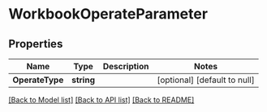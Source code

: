 # WorkbookOperateParameter

## Properties
Name | Type | Description | Notes
------------ | ------------- | ------------- | -------------
**OperateType** | **string** |  | [optional] [default to null]

[[Back to Model list]](../README.md#documentation-for-models) [[Back to API list]](../README.md#documentation-for-api-endpoints) [[Back to README]](../README.md)


